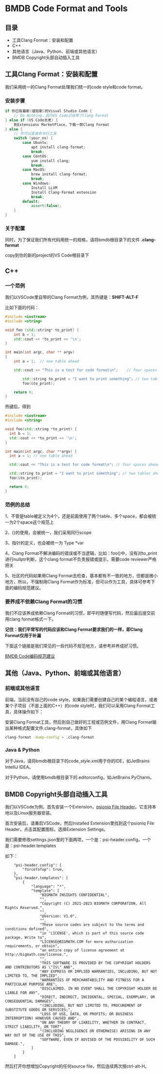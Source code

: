 # BMDB Code Format and Tools

## 目录

* 工具Clang Format：安装和配置
* C++
* 其他语言（Java、Python、前端或其他语言）
* BMDB Copyright头部自动插入工具

## 工具Clang Format：安装和配置

我们采用统一的Clang Format处理我们统一的code style和code format。

### 安装步骤

```cpp
if 你已有最新(或较新)的Visual Studio Code {
    // Do Nothing，因为VS Code已自带了Clang Format
} else if (VS Code太老) {
    到Extensions MarketPlace，下载一款Clang Format
} else {
    // 你可以安装命令行工具
    switch (your_os) {
        case Ubuntu:
            apt install clang-format;
            break;
        case CentOS:
            yum install clang;
            break;
        case MacOS:
            brew install clang-format;
            break;
        case Windows:
            Install LLVM
            Install Clang-Format extension
            break;
        default;
            assert(false);
    }
}
```

### 关于配置

同时，为了保证我们所有代码用统一的规格，请将bmdb根目录下的文件 **.clang-format**

copy到你的新的project的VS Code根目录下

## C++

### 一个范例

我们以VSCode里自带的Clang Format为例，其热键是：**SHIFT-ALT-F**

比如下面的代码：
```cpp
#include <iostream>
#include <string>

void foo (std::string* to_print) {
    int b = 1;
    std::cout << *to_print << '\n';
}

int main(int argc, char ** argv) 
{
    int a = 1;  // one table ahead

    std::cout << "This is a test for code format\n";    // four spaces ahead

        std::string to_print = "I want to print something"; // two tables ahead
        foo(&to_print);

    return 0;
}
```

热键后，得到
```cpp
#include <iostream>
#include <string>

void foo(std::string *to_print) {
  int b = 1;
  std::cout << *to_print << '\n';
}

int main(int argc, char **argv) {
  int a = 1; // one table ahead

  std::cout << "This is a test for code format\n"; // four spaces ahead

  std::string to_print = "I want to print something"; // two tables ahead
  foo(&to_print);

  return 0;
}
```

### 范例的总结

1、不管是table被定义为4个，还是前面使用了两个table、多个space，都会被统一为2个space这个规范上

2、{}的使用，会被统一，我们采用同行scope

3、指针的定义，也会被统一为 Type *var

4、Clang Format不解决编码的错误或不当逻辑，比如：foo()中，没有对to_print进行nullptr判断，这个clang format不负责报错或提示，需要code reviewer严格把关

5、社区的代码如果用Clang Format去检查，基本都有不一致的地方，但都是微小地方，所以，不强制用Clang Format作为标准，但可以作为工具，具体可参考下面的编码规范建议。

### 要养成不依赖Clang Format的习惯

我们不应该养成依赖Clang Format的习惯，即平时随便写代码，然后最后提交前用clang format格式一下。

**记住：我们平常写的代码应该和Clang Format要求我们的一样，即Clang Format仅用于补漏**

下面这个链接是我们常见的一些代码不规范地方，请参考并养成好习惯。

[BMDB Code编码规范建议](bmdb_code_good_or_bad.md)

## 其他（Java、Python、前端或其他语言）

### 前端或其他语言

前端，当前没有自己的code style，如果我们需要创建自己的某个编程语言，或者某个子项目（不是上面的C++）的code style时，我们可以采用Clang Format工具，具体操作如下：

安装Clang Format工具，然后到自己做好的工程或范例文件，用Clang Format输出某种格式配置文件.clang-format，具体如下

```bash
clang-format -dump-config > .clang-format
```

### Java & Python

对于Java，请将bmdb根目录下的code_style.xml用于你的IDE，如JetBrains IntelliJ IDEA。

对于Python，请使用bmdb根目录下的.editorconfig，如JetBrains PyCharm。


## BMDB Copyright头部自动插入工具

我们以VSCode为例，首先安装一个Extension，[psioniq File Header](https://marketplace.visualstudio.com/items?itemName=psioniq.psi-header&ssr=false#user-content-configuration)。它支持本地以及Linux服务器安装。

首次安装后，请重启VSCode，然后Installed Extension里找到这个psioniq File Header，点击其配置图标，选择Extension Settings。

我们需要修改settings.json里的下面两项，一个是：psi-header.config，一个是：psi-header.templates

如下：

```
    "psi-header.config": {
        "forceToTop": true,
    },
    "psi-header.templates": [
        {
            "language": "*",
            "template": [
                "BIGMATH INSIGHTS CONFIDENTIAL",
                "",
                "Copyright (C) 2021-2023 BIGMATH CORPORATION, All Rights Reserved.",
                "",
                "@Version: V1.0",
                "",
                "These source codes are subject to the terms and conditions defined",
                "in 'LICENSE', which is part of this source code package. Write to",
                "LICENSE@BIGMATH.COM for more authorization requirements, or obtain",
                "an entire copy of license agreement at http://bigmath.com/license.",
                "",
                "THIS SOFTWARE IS PROVIDED BY THE COPYRIGHT HOLDERS AND CONTRIBUTORS AS \"IS\" AND",
                "ANY EXPRESS OR IMPLIED WARRANTIES, INCLUDING, BUT NOT LIMITED TO, THE IMPLIED",
                "WARRANTIES OF MERCHANTABILITY AND FITNESS FOR A PARTICULAR PURPOSE ARE",
                "DISCLAIMED. IN NO EVENT SHALL THE COPYRIGHT HOLDER BE LIABLE FOR ANY",
                "DIRECT, INDIRECT, INCIDENTAL, SPECIAL, EXEMPLARY, OR CONSEQUENTIAL DAMAGES",
                "(INCLUDING, BUT NOT LIMITED TO, PROCUREMENT OF SUBSTITUTE GOODS OR SERVICES;",
                "LOSS OF USE, DATA, OR PROFITS; OR BUSINESS INTERRUPTION) HOWEVER CAUSED AND",
                "ON ANY THEORY OF LIABILITY, WHETHER IN CONTRACT, STRICT LIABILITY, OR TORT",
                "(INCLUDING NEGLIGENCE OR OTHERWISE) ARISING IN ANY WAY OUT OF THE USE OF THIS",
                "SOFTWARE, EVEN IF ADVISED OF THE POSSIBILITY OF SUCH DAMAGE.",
            ]
        }
    ]
```

然后打开你想增加Copyright的任何source file，然后连续两次按ctrl-alt-H。